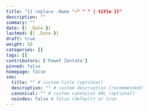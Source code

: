 ```yaml
---
title: "{{ replace .Name "-" " " | title }}"
description: ""
summary: ""
date: {{ .Date }}
lastmod: {{ .Date }}
draft: true
weight: 50
categories: []
tags: []
contributors: ['Paweł Żentała']
pinned: false
homepage: false
seo:
  title: "" # custom title (optional)
  description: "" # custom description (recommended)
  canonical: "" # custom canonical URL (optional)
  noindex: false # false (default) or true
---
```

